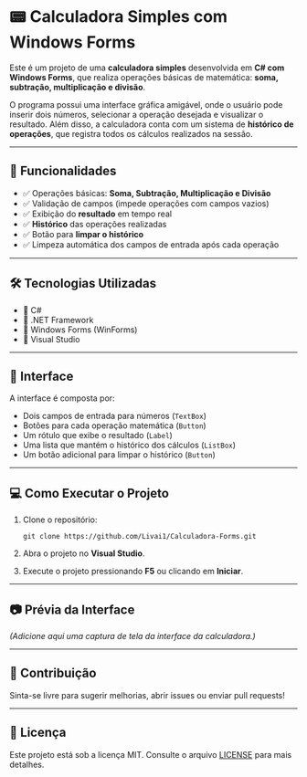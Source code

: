 
# 📟 Calculadora Simples com Windows Forms

Este é um projeto de uma **calculadora simples** desenvolvida em **C# com Windows Forms**, que realiza operações básicas de matemática: **soma, subtração, multiplicação e divisão**.

O programa possui uma interface gráfica amigável, onde o usuário pode inserir dois números, selecionar a operação desejada e visualizar o resultado. Além disso, a calculadora conta com um sistema de **histórico de operações**, que registra todos os cálculos realizados na sessão.

---

## 🚀 Funcionalidades

- ✅ Operações básicas: **Soma, Subtração, Multiplicação e Divisão**  
- ✅ Validação de campos (impede operações com campos vazios)  
- ✅ Exibição do **resultado** em tempo real  
- ✅ **Histórico** das operações realizadas  
- ✅ Botão para **limpar o histórico**  
- ✅ Limpeza automática dos campos de entrada após cada operação  

---

## 🛠️ Tecnologias Utilizadas

- 🎯 C#  
- 🎯 .NET Framework  
- 🎯 Windows Forms (WinForms)  
- 🎯 Visual Studio  

---

## 🎨 Interface

A interface é composta por:

- Dois campos de entrada para números (`TextBox`)  
- Botões para cada operação matemática (`Button`)  
- Um rótulo que exibe o resultado (`Label`)  
- Uma lista que mantém o histórico dos cálculos (`ListBox`)  
- Um botão adicional para limpar o histórico (`Button`)  

---

## 💻 Como Executar o Projeto

1. Clone o repositório:
   ```
   git clone https://github.com/Livai1/Calculadora-Forms.git
   ```

2. Abra o projeto no **Visual Studio**.

3. Execute o projeto pressionando **F5** ou clicando em **Iniciar**.

---

## 📷 Prévia da Interface

*(Adicione aqui uma captura de tela da interface da calculadora.)*

---

## 🤝 Contribuição

Sinta-se livre para sugerir melhorias, abrir issues ou enviar pull requests!

---

## 📝 Licença

Este projeto está sob a licença MIT. Consulte o arquivo [LICENSE](LICENSE) para mais detalhes.
